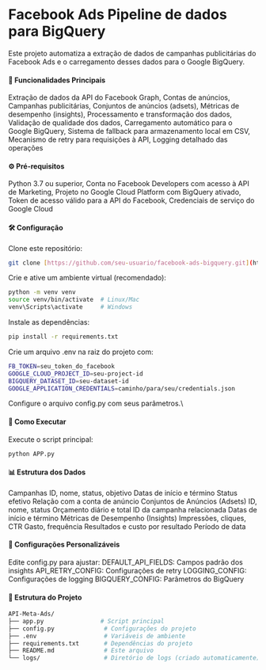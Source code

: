 # Facebook Ads Pipeline de dados para BigQuery
Este projeto automatiza a extração de dados de campanhas publicitárias do Facebook Ads e o carregamento desses dados para o Google BigQuery.

#### 📌 Funcionalidades Principais
Extração de dados da API do Facebook Graph,
Contas de anúncios,
Campanhas publicitárias,
Conjuntos de anúncios (adsets),
Métricas de desempenho (insights),
Processamento e transformação dos dados,
Validação de qualidade dos dados,
Carregamento automático para o Google BigQuery,
Sistema de fallback para armazenamento local em CSV,
Mecanismo de retry para requisições à API,
Logging detalhado das operações

#### ⚙️ Pré-requisitos
Python 3.7 ou superior,
Conta no Facebook Developers com acesso à API de Marketing,
Projeto no Google Cloud Platform com BigQuery ativado,
Token de acesso válido para a API do Facebook,
Credenciais de serviço do Google Cloud

#### 🛠️ Configuração
Clone este repositório:

```bash
git clone [https://github.com/seu-usuario/facebook-ads-bigquery.git](https://github.com/Gabriel-Rosatto-Dantas/API-Meta-Ads/tree/main)
```
Crie e ative um ambiente virtual (recomendado):

```bash
python -m venv venv
source venv/bin/activate  # Linux/Mac
venv\Scripts\activate     # Windows
```
Instale as dependências:

```bash
pip install -r requirements.txt
```
Crie um arquivo .env na raiz do projeto com:

```bash
FB_TOKEN=seu_token_do_facebook
GOOGLE_CLOUD_PROJECT_ID=seu-project-id
BIGQUERY_DATASET_ID=seu-dataset-id
GOOGLE_APPLICATION_CREDENTIALS=caminho/para/seu/credentials.json
```
Configure o arquivo config.py com seus parâmetros.\


#### 🚀 Como Executar
Execute o script principal:

```bash
python APP.py
```
#### 📊 Estrutura dos Dados
Campanhas
ID, nome, status, objetivo
Datas de início e término
Status efetivo
Relação com a conta de anúncio
Conjuntos de Anúncios (Adsets)
ID, nome, status
Orçamento diário e total
ID da campanha relacionada
Datas de início e término
Métricas de Desempenho (Insights)
Impressões, cliques, CTR
Gasto, frequência
Resultados e custo por resultado
Período de data

#### 🔧 Configurações Personalizáveis
Edite config.py para ajustar:
DEFAULT_API_FIELDS: Campos padrão dos insights
API_RETRY_CONFIG: Configurações de retry
LOGGING_CONFIG: Configurações de logging
BIGQUERY_CONFIG: Parâmetros do BigQuery

#### 📂 Estrutura do Projeto
```bash
API-Meta-Ads/
├── app.py                # Script principal
├── config.py              # Configurações do projeto
├── .env                   # Variáveis de ambiente
├── requirements.txt       # Dependências do projeto
├── README.md              # Este arquivo
└── logs/                  # Diretório de logs (criado automaticamente)
```
